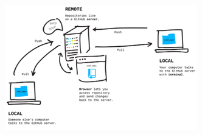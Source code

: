 
![alt text](https://github.com/vikramlance/knowledgePointers/blob/master/computerScience/git/remotes.png?raw=true)
